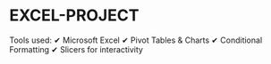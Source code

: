 # EXCEL-PROJECT
Tools used: ✔ Microsoft Excel ✔ Pivot Tables &amp; Charts ✔ Conditional Formatting ✔ Slicers for interactivity
